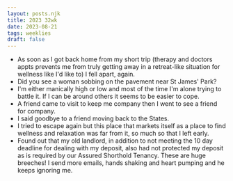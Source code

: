 ```yaml
---
layout: posts.njk
title: 2023 32wk
date: 2023-08-21
tags: weeklies
draft: false
---
```


- As soon as I got back home from my short trip (therapy and doctors appts prevents me from truly getting away in a retreat-like situation for wellness like I'd like to) I fell apart, again. 
- Did you see a woman sobbing on the pavement near St James' Park? 
- I'm either manically high or low and most of the time I'm alone trying to battle it. If I can be around others it seems to be easier to cope. 
- A friend came to visit to keep me company then I went to see a friend for company. 
- I said goodbye to a friend moving back to the States. 
- I tried to escape again but this place that markets itself as a place to find wellness and relaxation was far from it, so much so that I left early. 
- Found out that my old landlord, in addition to not meeting the 10 day deadline for dealing with my deposit, also had not protected my deposit as is required by our Assured Shorthold Tenancy. These are huge breeches! I send more emails, hands shaking and heart pumping and he keeps ignoring me.